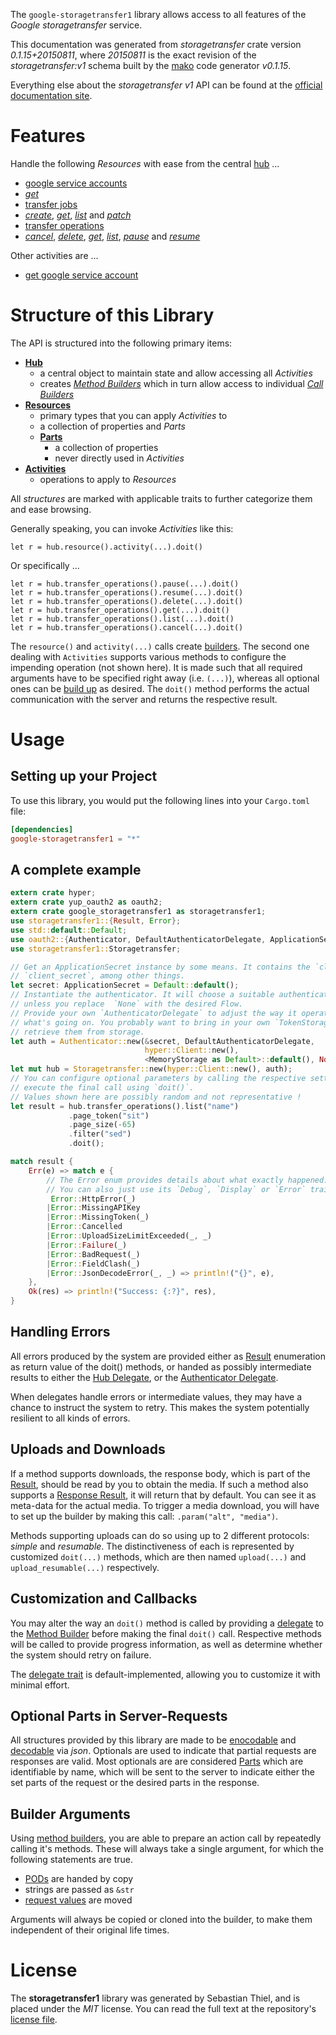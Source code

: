 <!---
DO NOT EDIT !
This file was generated automatically from 'src/mako/api/README.md.mako'
DO NOT EDIT !
-->
The `google-storagetransfer1` library allows access to all features of the *Google storagetransfer* service.

This documentation was generated from *storagetransfer* crate version *0.1.15+20150811*, where *20150811* is the exact revision of the *storagetransfer:v1* schema built by the [mako](http://www.makotemplates.org/) code generator *v0.1.15*.

Everything else about the *storagetransfer* *v1* API can be found at the
[official documentation site](https://cloud.google.com/storage/transfer).
# Features

Handle the following *Resources* with ease from the central [hub](http://byron.github.io/google-apis-rs/google_storagetransfer1/struct.Storagetransfer.html) ... 

* [google service accounts](http://byron.github.io/google-apis-rs/google_storagetransfer1/struct.GoogleServiceAccount.html)
 * [*get*](http://byron.github.io/google-apis-rs/google_storagetransfer1/struct.GoogleServiceAccountGetCall.html)
* [transfer jobs](http://byron.github.io/google-apis-rs/google_storagetransfer1/struct.TransferJob.html)
 * [*create*](http://byron.github.io/google-apis-rs/google_storagetransfer1/struct.TransferJobCreateCall.html), [*get*](http://byron.github.io/google-apis-rs/google_storagetransfer1/struct.TransferJobGetCall.html), [*list*](http://byron.github.io/google-apis-rs/google_storagetransfer1/struct.TransferJobListCall.html) and [*patch*](http://byron.github.io/google-apis-rs/google_storagetransfer1/struct.TransferJobPatchCall.html)
* [transfer operations](http://byron.github.io/google-apis-rs/google_storagetransfer1/struct.TransferOperation.html)
 * [*cancel*](http://byron.github.io/google-apis-rs/google_storagetransfer1/struct.TransferOperationCancelCall.html), [*delete*](http://byron.github.io/google-apis-rs/google_storagetransfer1/struct.TransferOperationDeleteCall.html), [*get*](http://byron.github.io/google-apis-rs/google_storagetransfer1/struct.TransferOperationGetCall.html), [*list*](http://byron.github.io/google-apis-rs/google_storagetransfer1/struct.TransferOperationListCall.html), [*pause*](http://byron.github.io/google-apis-rs/google_storagetransfer1/struct.TransferOperationPauseCall.html) and [*resume*](http://byron.github.io/google-apis-rs/google_storagetransfer1/struct.TransferOperationResumeCall.html)

Other activities are ...

* [get google service account](http://byron.github.io/google-apis-rs/google_storagetransfer1/struct.MethodGetGoogleServiceAccountCall.html)



# Structure of this Library

The API is structured into the following primary items:

* **[Hub](http://byron.github.io/google-apis-rs/google_storagetransfer1/struct.Storagetransfer.html)**
    * a central object to maintain state and allow accessing all *Activities*
    * creates [*Method Builders*](http://byron.github.io/google-apis-rs/google_storagetransfer1/trait.MethodsBuilder.html) which in turn
      allow access to individual [*Call Builders*](http://byron.github.io/google-apis-rs/google_storagetransfer1/trait.CallBuilder.html)
* **[Resources](http://byron.github.io/google-apis-rs/google_storagetransfer1/trait.Resource.html)**
    * primary types that you can apply *Activities* to
    * a collection of properties and *Parts*
    * **[Parts](http://byron.github.io/google-apis-rs/google_storagetransfer1/trait.Part.html)**
        * a collection of properties
        * never directly used in *Activities*
* **[Activities](http://byron.github.io/google-apis-rs/google_storagetransfer1/trait.CallBuilder.html)**
    * operations to apply to *Resources*

All *structures* are marked with applicable traits to further categorize them and ease browsing.

Generally speaking, you can invoke *Activities* like this:

```Rust,ignore
let r = hub.resource().activity(...).doit()
```

Or specifically ...

```ignore
let r = hub.transfer_operations().pause(...).doit()
let r = hub.transfer_operations().resume(...).doit()
let r = hub.transfer_operations().delete(...).doit()
let r = hub.transfer_operations().get(...).doit()
let r = hub.transfer_operations().list(...).doit()
let r = hub.transfer_operations().cancel(...).doit()
```

The `resource()` and `activity(...)` calls create [builders][builder-pattern]. The second one dealing with `Activities` 
supports various methods to configure the impending operation (not shown here). It is made such that all required arguments have to be 
specified right away (i.e. `(...)`), whereas all optional ones can be [build up][builder-pattern] as desired.
The `doit()` method performs the actual communication with the server and returns the respective result.

# Usage

## Setting up your Project

To use this library, you would put the following lines into your `Cargo.toml` file:

```toml
[dependencies]
google-storagetransfer1 = "*"
```

## A complete example

```Rust
extern crate hyper;
extern crate yup_oauth2 as oauth2;
extern crate google_storagetransfer1 as storagetransfer1;
use storagetransfer1::{Result, Error};
use std::default::Default;
use oauth2::{Authenticator, DefaultAuthenticatorDelegate, ApplicationSecret, MemoryStorage};
use storagetransfer1::Storagetransfer;

// Get an ApplicationSecret instance by some means. It contains the `client_id` and 
// `client_secret`, among other things.
let secret: ApplicationSecret = Default::default();
// Instantiate the authenticator. It will choose a suitable authentication flow for you, 
// unless you replace  `None` with the desired Flow.
// Provide your own `AuthenticatorDelegate` to adjust the way it operates and get feedback about 
// what's going on. You probably want to bring in your own `TokenStorage` to persist tokens and
// retrieve them from storage.
let auth = Authenticator::new(&secret, DefaultAuthenticatorDelegate,
                              hyper::Client::new(),
                              <MemoryStorage as Default>::default(), None);
let mut hub = Storagetransfer::new(hyper::Client::new(), auth);
// You can configure optional parameters by calling the respective setters at will, and
// execute the final call using `doit()`.
// Values shown here are possibly random and not representative !
let result = hub.transfer_operations().list("name")
             .page_token("sit")
             .page_size(-65)
             .filter("sed")
             .doit();

match result {
    Err(e) => match e {
        // The Error enum provides details about what exactly happened.
        // You can also just use its `Debug`, `Display` or `Error` traits
         Error::HttpError(_)
        |Error::MissingAPIKey
        |Error::MissingToken(_)
        |Error::Cancelled
        |Error::UploadSizeLimitExceeded(_, _)
        |Error::Failure(_)
        |Error::BadRequest(_)
        |Error::FieldClash(_)
        |Error::JsonDecodeError(_, _) => println!("{}", e),
    },
    Ok(res) => println!("Success: {:?}", res),
}

```
## Handling Errors

All errors produced by the system are provided either as [Result](http://byron.github.io/google-apis-rs/google_storagetransfer1/enum.Result.html) enumeration as return value of 
the doit() methods, or handed as possibly intermediate results to either the 
[Hub Delegate](http://byron.github.io/google-apis-rs/google_storagetransfer1/trait.Delegate.html), or the [Authenticator Delegate](http://byron.github.io/google-apis-rs/google_storagetransfer1/../yup-oauth2/trait.AuthenticatorDelegate.html).

When delegates handle errors or intermediate values, they may have a chance to instruct the system to retry. This 
makes the system potentially resilient to all kinds of errors.

## Uploads and Downloads
If a method supports downloads, the response body, which is part of the [Result](http://byron.github.io/google-apis-rs/google_storagetransfer1/enum.Result.html), should be
read by you to obtain the media.
If such a method also supports a [Response Result](http://byron.github.io/google-apis-rs/google_storagetransfer1/trait.ResponseResult.html), it will return that by default.
You can see it as meta-data for the actual media. To trigger a media download, you will have to set up the builder by making
this call: `.param("alt", "media")`.

Methods supporting uploads can do so using up to 2 different protocols: 
*simple* and *resumable*. The distinctiveness of each is represented by customized 
`doit(...)` methods, which are then named `upload(...)` and `upload_resumable(...)` respectively.

## Customization and Callbacks

You may alter the way an `doit()` method is called by providing a [delegate](http://byron.github.io/google-apis-rs/google_storagetransfer1/trait.Delegate.html) to the 
[Method Builder](http://byron.github.io/google-apis-rs/google_storagetransfer1/trait.CallBuilder.html) before making the final `doit()` call. 
Respective methods will be called to provide progress information, as well as determine whether the system should 
retry on failure.

The [delegate trait](http://byron.github.io/google-apis-rs/google_storagetransfer1/trait.Delegate.html) is default-implemented, allowing you to customize it with minimal effort.

## Optional Parts in Server-Requests

All structures provided by this library are made to be [enocodable](http://byron.github.io/google-apis-rs/google_storagetransfer1/trait.RequestValue.html) and 
[decodable](http://byron.github.io/google-apis-rs/google_storagetransfer1/trait.ResponseResult.html) via *json*. Optionals are used to indicate that partial requests are responses 
are valid.
Most optionals are are considered [Parts](http://byron.github.io/google-apis-rs/google_storagetransfer1/trait.Part.html) which are identifiable by name, which will be sent to 
the server to indicate either the set parts of the request or the desired parts in the response.

## Builder Arguments

Using [method builders](http://byron.github.io/google-apis-rs/google_storagetransfer1/trait.CallBuilder.html), you are able to prepare an action call by repeatedly calling it's methods.
These will always take a single argument, for which the following statements are true.

* [PODs][wiki-pod] are handed by copy
* strings are passed as `&str`
* [request values](http://byron.github.io/google-apis-rs/google_storagetransfer1/trait.RequestValue.html) are moved

Arguments will always be copied or cloned into the builder, to make them independent of their original life times.

[wiki-pod]: http://en.wikipedia.org/wiki/Plain_old_data_structure
[builder-pattern]: http://en.wikipedia.org/wiki/Builder_pattern
[google-go-api]: https://github.com/google/google-api-go-client

# License
The **storagetransfer1** library was generated by Sebastian Thiel, and is placed 
under the *MIT* license.
You can read the full text at the repository's [license file][repo-license].

[repo-license]: https://github.com/Byron/google-apis-rs/LICENSE.md
